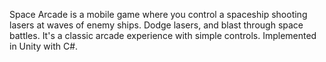 Space Arcade is a mobile game where you control a spaceship shooting lasers at waves of enemy ships. Dodge lasers, and blast through space battles. It's a classic arcade experience with simple controls.
Implemented in Unity with C#.
